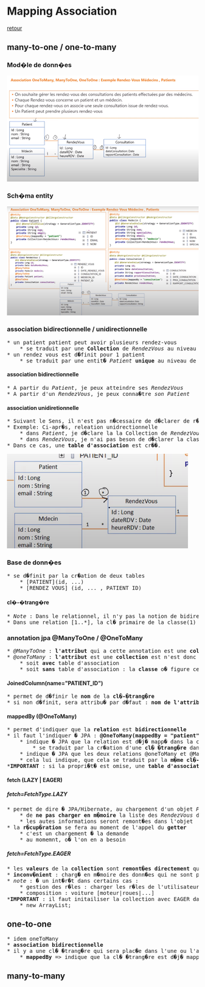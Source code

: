 # Mapping Association

[retour](../spring-data.md)

## many-to-one / one-to-many

### Mod�le de donn�es

![shema-entity-medecin](./img/mapping/0-schema-medecin.PNG)

### Sch�ma entity

![shema-entity-medecin](./img/mapping/1-schema-entite-medecin.PNG)

### association bidirectionnelle / unidirectionnelle

<pre>
* un patient patient peut avoir plusieurs rendez-vous
	* se traduit par une <b>Collection</b> de <i>RendezVous</i> au niveau de <i>Patient</i>
* un rendez vous est d�finit pour 1 patient
	* se traduit par une entit� <i>Patient</i> <b>unique</b> au niveau de d'un <i>RendezVous</i>
</pre>

#### association bidirectionnelle

<pre>
* A partir du <i>Patient</i>, je peux atteindre ses <i>RendezVous</i>
* A partir d'un <i>RendezVous</i>, je peux conna�tre <i>son Patient</i>
</pre>

#### association unidiretionnelle

<pre>
* Suivant le Sens, il n'est pas n�cessaire de d�clarer de r�f�rencer l'entit�.
* Exemple: Ci-apr�s, releation unidrectionnelle
	* dans <i>Patient</i>, je d�clare la la Collection de <i>RendezVous</i>
	* dans <i>RendezVous</i>, je n'ai pas beson de d�clarer la classe <i>Patient</i>
* Dans ce cas, une <b>table d'association</b> est cr��.
</pre>

![shema-entity-medecin](./img/mapping/2-association-unidrectionnelle.PNG)

### Base de donn�es

<pre>
* se d�finit par la cr�ation de deux tables
	* [PATIENT](id, ...)
	* [RENDEZ_VOUS] (id, ... , PATIENT_ID)
</pre>

#### cl�-�trang�re

<pre>
* <i>Note</i> : Dans le relationnel, il n'y pas la notion de bidirectionnel
* Dans une relation [1..*], la cl� primaire de la classe(1) devient cl� �trang�re au niveau de la classe o� il y a (*)
</pre>

### annotation jpa @ManyToOne / @OneToMany

<pre>
* <i>@ManyToOne</i> : <b>l'attribut</b> qui a cette annotation est une <b>colonne</b> en base qui est une <b>cl� �trang�re</b>
* <i>@oneToMany</i> : <b>l'attribut</b> est une <b>collection</b> est n'est donc pas mat�rialis� en base comme attribut
	* soit <b>avec</b> table d'association
	* soit <b>sans</b> table d'association : la <b>classe</b> o� figure cet attribut est <b>cl� �trang�re</b> dans la classe de collection
</pre>

#### JoinedColumn(name="PATIENT_ID")

<pre>
* permet de d�finir le <b>nom</b> de la <b>cl�-�trang�re</b>
* si non d�finit, sera attribu� par d�faut : <b>nom de l'attribut</b> dans la classe <b>plus suffixe '_ID'</b>
</pre>

#### mappedBy (@OneToMany)

<pre>
* permet d'indiquer que la <b>relation</b> est <b>bidirectionnelle</b>
* il faut l'indiquer � JPA : <b>@OneToMany(mappedBy = "patient")</b>
	* indique � JPA que la relation est d�j� mapp� dans la classe <i>RendezVous</i> via l'attribut <i>Patient</i>
		* se traduit par la cr�ation d'une <b>cl� �trang�re</b> dans la table <i>RendezVous</i>
	* indique � JPA que les deux relations @oneToMany et @ManyToOne, sont la m�me repr�sentation relationnelle
	* cela lui indique, que cela se traduit par la <b>m�me cl�-�trang�re</b>
*<b>IMPORTANT</b> : si la propri�t� est omise, une <b>table d'association</b> sera cr�e en base [PATIENT_RENDEZ_VOUS]
</pre>

#### fetch (LAZY | EAGER)

##### fetch=FetchType.LAZY

<pre>
* permet de dire � JPA/Hibernate, au chargement d'un objet <i>Patient</i>, a partir de la base de donn�es:
	* de <b>ne pas charger en m�moire</b> la liste des <i>RendezVous</i> de ce patient
	* les autes informations seront remont�es dans l'objet
* la <b>r�cup�ration</b> se fera au moment de l'appel du <b>getter</b>
	* c'est un chargement � la demande
	* au momemnt, o� l'on en a besoin
</pre>

##### fetch=FetchType.EAGER

<pre>
* les <b>valeurs</b> de la <b>collection</b> sont <b>remont�es directement</b> quand on charge le Patient
* <b>inconv�nient</b> : charg� en m�moire des donn�es qui ne sont pas utilis�es
* <i>note</i> : � un int�r�t dans certains cas :
	* gestion des r�les : charger les r�les de l'utilisateur quand on r�cup�re ses r�les
	* composition : voiture [moteur|roues|...]
*<b>IMPORTANT</b> : il faut initailiser la collection avec EAGER dans la d�claration
	* new ArrayList<Entity>;
</pre>

## one-to-one

<pre>
* idem oneToMany
* <b>association bidirectionnelle</b>
* il y a une cl� �trang�re qui sera plac�e dans l'une ou l'autre table
	* <b>mappedBy</b> => indique que la cl� �trang�re est d�j� mapp� dans l'autre classe 
</pre>

## many-to-many
